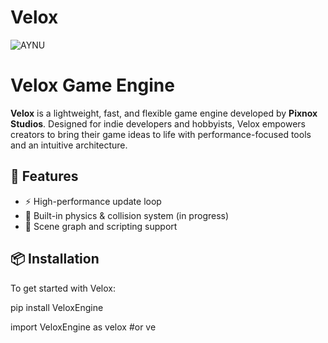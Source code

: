 # Velox

![AYNU](https://github.com/user-attachments/assets/7059883e-1129-4ff0-bf9d-f3192f0ce13e)

# Velox Game Engine

**Velox** is a lightweight, fast, and flexible game engine developed by **Pixnox Studios**. Designed for indie developers and hobbyists, Velox empowers creators to bring their game ideas to life with performance-focused tools and an intuitive architecture.

## 🚀 Features

- ⚡ High-performance update loop
- 🧰 Built-in physics & collision system (in progress)
- 📝 Scene graph and scripting support

## 📦 Installation

To get started with Velox:

pip install VeloxEngine

import VeloxEngine as velox #or ve
